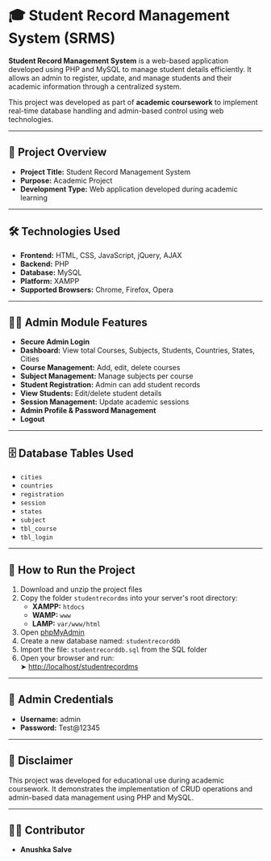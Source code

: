 # 🎓 Student Record Management System (SRMS)

**Student Record Management System** is a web-based application developed using PHP and MySQL to manage student details efficiently. It allows an admin to register, update, and manage students and their academic information through a centralized system.

This project was developed as part of **academic coursework** to implement real-time database handling and admin-based control using web technologies.

---

## 📌 Project Overview

- **Project Title:** Student Record Management System  
- **Purpose:** Academic Project  
- **Development Type:** Web application developed during academic learning  

---

## 🛠️ Technologies Used

- **Frontend:** HTML, CSS, JavaScript, jQuery, AJAX  
- **Backend:** PHP   
- **Database:** MySQL
- **Platform:** XAMPP   
- **Supported Browsers:** Chrome, Firefox, Opera

---

## 👨‍💼 Admin Module Features

- **Secure Admin Login**
- **Dashboard:** View total Courses, Subjects, Students, Countries, States, Cities
- **Course Management:** Add, edit, delete courses
- **Subject Management:** Manage subjects per course
- **Student Registration:** Admin can add student records
- **View Students:** Edit/delete student details
- **Session Management:** Update academic sessions
- **Admin Profile & Password Management**
- **Logout**

---

## 🗄️ Database Tables Used

- `cities`  
- `countries`  
- `registration`  
- `session`  
- `states`  
- `subject`  
- `tbl_course`  
- `tbl_login`

---



## 🧪 How to Run the Project

1. Download and unzip the project files  
2. Copy the folder `studentrecordms` into your server's root directory:
   - **XAMPP:** `htdocs`
   - **WAMP:** `www`
   - **LAMP:** `var/www/html`
3. Open [phpMyAdmin](http://localhost/phpmyadmin)
4. Create a new database named: `studentrecorddb`
5. Import the file: `studentrecorddb.sql` from the SQL folder
6. Open your browser and run:  
   ➤ [http://localhost/studentrecordms](http://localhost/studentrecordms)

---

## 🔐 Admin Credentials

- **Username:** admin  
- **Password:** Test@12345

---

## 📄 Disclaimer

This project was developed for educational use during academic coursework. It demonstrates the implementation of CRUD operations and admin-based data management using PHP and MySQL.

---

## 👩‍💻 Contributor

- **Anushka Salve** 
